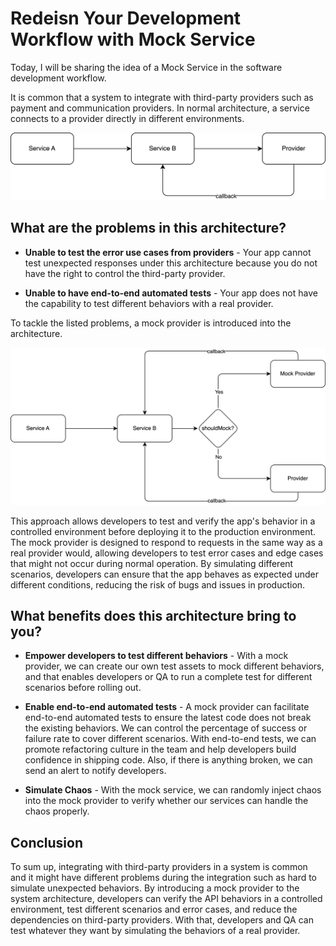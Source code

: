 # Redeisn Your Development Workflow with Mock Service
Today, I will be sharing the idea of a Mock Service in the software development workflow.

It is common that a system to integrate with third-party providers such as payment and communication providers. In normal architecture, a service connects to a provider directly in different environments.

![](../assets/resources/architecture/mock-service-1.png)

## What are the problems in this architecture?

- **Unable to test the error use cases from providers** - Your app cannot test unexpected responses under this architecture because you do not have the right to control the third-party provider.

- **Unable to have end-to-end automated tests** - Your app does not have the capability to test different behaviors with a real provider.

To tackle the listed problems, a mock provider is introduced into the architecture.

![](../assets/resources/architecture/mock-2.png)

This approach allows developers to test and verify the app's behavior in a controlled environment before deploying it to the production environment. The mock provider is designed to respond to requests in the same way as a real provider would, allowing developers to test error cases and edge cases that might not occur during normal operation. By simulating different scenarios, developers can ensure that the app behaves as expected under different conditions, reducing the risk of bugs and issues in production.

## What benefits does this architecture bring to you?

- **Empower developers to test different behaviors** - With a mock provider, we can create our own test assets to mock different behaviors, and that enables developers or QA to run a complete test for different scenarios before rolling out.

- **Enable end-to-end automated tests** - A mock provider can facilitate end-to-end automated tests to ensure the latest code does not break the existing behaviors. We can control the percentage of success or failure rate to cover different scenarios. With end-to-end tests, we can promote refactoring culture in the team and help developers build confidence in shipping code. Also, if there is anything broken, we can send an alert to notify developers.

- **Simulate Chaos** - With the mock service, we can randomly inject chaos into the mock provider to verify whether our services can handle the chaos properly.

## Conclusion
To sum up, integrating with third-party providers in a system is common and it might have different problems during the integration such as hard to simulate unexpected behaviors. By introducing a mock provider to the system architecture, developers can verify the API behaviors in a controlled environment, test different scenarios and error cases, and reduce the dependencies on third-party providers. With that, developers and QA can test whatever they want by simulating the behaviors of a real provider.